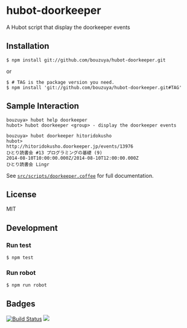 # hubot-doorkeeper

A Hubot script that display the doorkeeper events

## Installation

    $ npm install git://github.com/bouzuya/hubot-doorkeeper.git

or

    $ # TAG is the package version you need.
    $ npm install 'git://github.com/bouzuya/hubot-doorkeeper.git#TAG'

## Sample Interaction

    bouzuya> hubot help doorkeeper
    hubot> hubot doorkeeper <group> - display the doorkeeper events

    bouzuya> hubot doorkeeper hitoridokusho
    hubot>
    http://hitoridokusho.doorkeeper.jp/events/13976
    ひとり読書会 #13 プログラミングの基礎 (9)
    2014-08-10T10:00:00.000Z/2014-08-10T12:00:00.000Z
    ひとり読書会 Lingr


See [`src/scripts/doorkeeper.coffee`](src/scripts/doorkeeper.coffee) for full documentation.

## License

MIT

## Development

### Run test

    $ npm test

### Run robot

    $ npm run robot


## Badges

[![Build Status][travis-badge]][travis]
[![][david-dm-badge]][david-dm]

[travis]: https://travis-ci.org/bouzuya/hubot-doorkeeper
[travis-badge]: https://travis-ci.org/bouzuya/hubot-doorkeeper.svg?branch=master
[david-dm]: https://david-dm.org/bouzuya/hubot-doorkeeper
[david-dm-badge]: https://david-dm.org/bouzuya/hubot-doorkeeper.png
